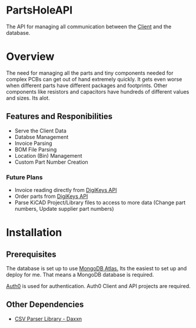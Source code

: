 # PartsHoleAPI

The API for managing all communication between the [Client](https://github.com/Daxxn/PartsHoleClient) and the database.

# Overview

The need for managing all the parts and tiny components needed for complex PCBs can get out of hand extremely quickly. It gets even worse when different parts have different packages and footprints. Other components like resistors and capacitors have hundreds of different values and sizes. Its alot.

## Features and Responibilities

- Serve the Client Data
- Databse Management
- Invoice Parsing
- BOM File Parsing
- Location (Bin) Management
- Custom Part Number Creation

### Future Plans

- Invoice reading directly from [DigiKeys API](https://www.digikey.com/)
- Order parts from [DigiKeys API](https://www.digikey.com/)
- Parse KiCAD Project/Library files to access to more data (Change part numbers, Update supplier part numbers)

# Installation

## Prerequisites

The database is set up to use [MongoDB Atlas.](https://cloud.mongodb.com) Its the easiest to set up and deploy for me. That means a MongoDB database is required.

[Auth0](https://manage.auth0.com/dashboard) is used for authentication. Auth0 Client and API projects are required.

## Other Dependencies

- [CSV Parser Library - Daxxn](https://github.com/Daxxn/CSVParserLibrary-CS)

